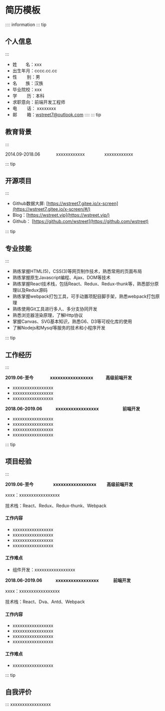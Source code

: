 # 简历模板
:::: information
::: tip
## 个人信息
:::

* 姓        名：xxx
* 出生年月：cccc.cc.cc
* 性                    别：男
* 名        族：汉族
* 毕业院校：xxx
* 学        历：本科
* 求职意向：前端开发工程师
* 电        话： xxxxxxxx
* 邮        箱：wstreet7@outlook.com
::::
::: tip
## 教育背景
:::

2014.09-2018.06             xxxxxxxxxxxx                xxxxxxxxxxxx 

::: tip
## 开源项目
:::

* Github数据大屏: [https://wstreet7.gitee.io/x-screen](https://wstreet7.gitee.io/x-screen/#/)
* Blog：[https://wstreet.vip](https://wstreet.vip/)
* Github： [https://github.com/wstreet](https://github.com/wstreet)

::: tip
## 专业技能
:::

* 熟练掌握HTML(5)，CSS(3)等网页制作技术，熟悉常用的页面布局
* 熟练掌握原生Javascript编程、Ajax、DOM等技术
* 熟练掌握React技术栈，包括React、Redux、Redux-thunk等，熟悉部分原理以及Redux源码
* 熟练掌握webpack打包工具，可手动置项配目脚手架，熟悉webpack打包原理
* 熟练使用Git工具进行多人、多分支协同开发
* 熟悉浏览器渲染原理，了解Http协议
* 掌握Canvas、SVG基本知识，熟悉G6、D3等可视化库的使用
* 了解Nodejs和Mysql等服务的技术和小程序开发

::: tip
## 工作经历
:::

**2019.06-至今                 xxxxxxxxxxxxxxxxx                     高级前端开发**

* xxxxxxxxxxxxxxxxx
* xxxxxxxxxxxxxxxxx
* xxxxxxxxxxxxxxxxx

**2018.06-2019.06             xxxxxxxxxxxxxxxxx                       前端开发**

* xxxxxxxxxxxxxxxxx
* xxxxxxxxxxxxxxxxx
* xxxxxxxxxxxxxxxxx
* xxxxxxxxxxxxxxxxx

::: tip
## 项目经验
:::

**2019.06-至今                   xxxxxxxxxxxxxxxxx          高级前端开发**

xxxx：xxxxxxxxxxxxxxxxx

技术栈：React、Redux、Redux-thunk、Webpack

#### 工作内容

* xxxxxxxxxxxxxxxxx
* xxxxxxxxxxxxxxxxx
* xxxxxxxxxxxxxxxxx
* xxxxxxxxxxxxxxxxx

#### 工作难点

* 组件开发：xxxxxxxxxxxxxxxxx

**2018.06-2019.06                       xxxxxxxxxxxxxxxxx              前端开发**

xxxx：xxxxxxxxxxxxxxxxx

技术栈：React、Dva、Antd、Webpack

#### 工作内容
* xxxxxxxxxxxxxxxxx
* xxxxxxxxxxxxxxxxx
* xxxxxxxxxxxxxxxxx
* xxxxxxxxxxxxxxxxx

#### 工作难点
* xxxxxxxxxxxxxxxxx

::: tip
## 自我评价
:::
xxxxxxxxxxxxxxxxx
